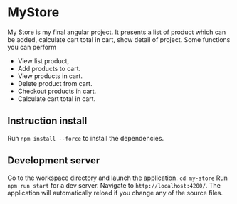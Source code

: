 # MyStore
My Store is my final angular project. It presents a list of product which can be added, calculate cart total in cart, show detail of project.
Some functions you can perform
- View list product,
- Add products to cart.
- View products in cart.
- Delete product from cart.
- Checkout products in cart.
- Calculate cart total in cart.

## Instruction install

Run `npm install --force` to install the dependencies.

## Development server
Go to the workspace directory and launch the application. `cd my-store`
Run `npm run start` for a dev server. Navigate to `http://localhost:4200/`. The application will automatically reload if you change any of the source files.
